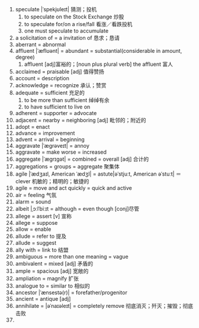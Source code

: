 1. speculate |ˈspekjʊleɪt| 猜测；投机
    1. to speculate on the Stock Exchange 炒股
    2. to speculate for/on a rise/fall 看涨／看跌投机
    3. one must speculate to accumulate
2. a solicitation of = a invitation of 恳求；恳请
3. aberrant = abnormal
4. affluent |ˈæflʊənt| = abundant = substantial(considerable in amount, degree)
    1. affluent [adj]富裕的；[noun plus plural verb] the affluent 富人
5. acclaimed = praisable [adj] 值得赞扬
6. account = description
7. acknowledge = recognize 承认；赞赏
8. adequate = sufficient 充足的
    1. to be more than sufficient 绰绰有余
    2. to have sufficient to live on
9. adherent = supporter = advocate
10. adjacent = nearby = neighboring [adj] 毗邻的；附近的
11. adopt = enact
12. advance = improvement
13. advent = arrival = beginning
14. aggravate |ˈægrəveɪt| = annoy
15. aggravate = make worse = increased
16. aggregate |ˈægrɪgət| = combined = overall [adj] 合计的
17. aggregations = groups = aggregate 聚集体
18. agile |ˈædʒaɪl, American ˈædʒl| = astute|əˈstjuːt, American əˈstuːt| ＝ clever 机敏的；精明的；敏捷的
19. agile = move and act quickly = quick and active
20. air = feeling 气氛
21. alarm = sound
22. albeit |ˌɔːlˈbiːɪt = although = even though [conj]尽管
23. allege = assert [v] 宣称
24. allege = suppose
25. allow = enable
26. allude = refer to 提及
27. allude = suggest
28. ally with = link to 结盟
29. ambiguous = more than one meaning = vague
30. ambivalent = mixed [adj] 矛盾的
31. ample = spacious [adj] 宽敞的
32. ampliation = magnify 扩张
33. analogue to = similar to 相似的
34. ancestor |ˈænsestə(r)| = forefather/progenitor
35. ancient = antique [adj]
36. annihilate = |əˈnaɪəleɪt| = completely remove 彻底消灭；歼灭；摧毁；彻底击败
37. 
